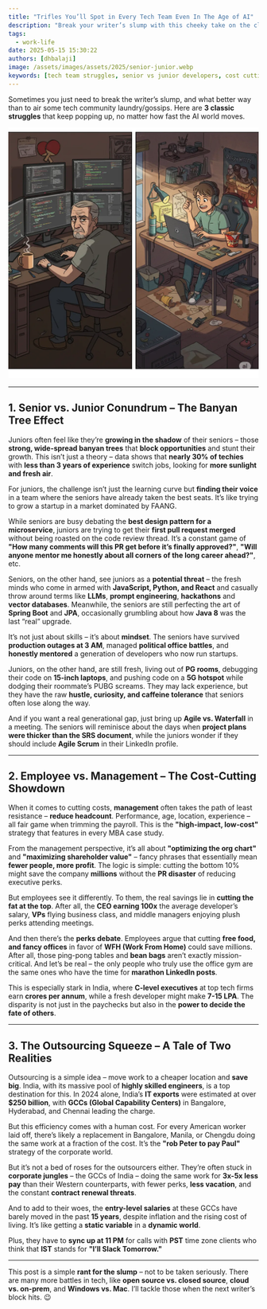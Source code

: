 ```yaml
---
title: "Trifles You’ll Spot in Every Tech Team Even In The Age of AI"
description: "Break your writer’s slump with this cheeky take on the classic struggles within tech teams – from the senior-junior conundrum and cost-cutting debates to the never-ending outsourcing squeeze. If you’ve been in tech for even a minute, you’ll relate."
tags:
  - work-life
date: 2025-05-15 15:30:22
authors: [dhbalaji]
image: /assets/images/assets/2025/senior-junior.webp
keywords: [tech team struggles, senior vs junior developers, cost cutting in tech, outsourcing problems, tech workplace humor, Indian IT industry, software engineer life, tech career challenges, developer workplace culture]
---
```


Sometimes you just need to break the writer’s slump, and what better way than to air some tech community laundry/gossips. Here are **3 classic struggles** that keep popping up, no matter how fast the AI world moves.

![](../assets/2025/senior-junior.webp)

---

## **1. Senior vs. Junior Conundrum – The Banyan Tree Effect**

Juniors often feel like they’re **growing in the shadow** of their seniors – those **strong, wide-spread banyan trees** that **block opportunities** and stunt their growth. This isn’t just a theory – data shows that **nearly 30% of techies** with **less than 3 years of experience** switch jobs, looking for **more sunlight and fresh air**.

For juniors, the challenge isn’t just the learning curve but **finding their voice** in a team where the seniors have already taken the best seats. It’s like trying to grow a startup in a market dominated by FAANG.

While seniors are busy debating the **best design pattern for a microservice**, juniors are trying to get their **first pull request merged** without being roasted on the code review thread. It’s a constant game of **"How many comments will this PR get before it’s finally approved?"**, **"Will anyone mentor me honestly about all corners of the long career ahead?"**, etc.

Seniors, on the other hand, see juniors as a **potential threat** – the fresh minds who come in armed with **JavaScript, Python, and React** and casually throw around terms like **LLMs**, **prompt engineering**, **hackathons** and **vector databases**. Meanwhile, the seniors are still perfecting the art of **Spring Boot** and **JPA**, occasionally grumbling about how **Java 8** was the last “real” upgrade.

It’s not just about skills – it’s about **mindset**. The seniors have survived **production outages at 3 AM**, managed **political office battles**, and **honestly mentored** a generation of developers who now run startups.

Juniors, on the other hand, are still fresh, living out of **PG rooms**, debugging their code on **15-inch laptops**, and pushing code on a **5G hotspot** while dodging their roommate’s PUBG screams. They may lack experience, but they have the raw **hustle, curiosity, and caffeine tolerance** that seniors often lose along the way.

And if you want a real generational gap, just bring up **Agile vs. Waterfall** in a meeting. The seniors will reminisce about the days when **project plans were thicker than the SRS document**, while the juniors wonder if they should include **Agile Scrum** in their LinkedIn profile.

---

## **2. Employee vs. Management – The Cost-Cutting Showdown**

When it comes to cutting costs, **management** often takes the path of least resistance – **reduce headcount**. Performance, age, location, experience – all fair game when trimming the payroll. This is the **"high-impact, low-cost"** strategy that features in every MBA case study.

From the management perspective, it’s all about **"optimizing the org chart"** and **"maximizing shareholder value"** – fancy phrases that essentially mean **fewer people, more profit**. The logic is simple: cutting the bottom 10% might save the company **millions** without the **PR disaster** of reducing executive perks.

But employees see it differently. To them, the real savings lie in **cutting the fat at the top**. After all, the **CEO earning 100x** the average developer’s salary, **VPs** flying business class, and middle managers enjoying plush perks attending meetings.

And then there’s the **perks debate**. Employees argue that cutting **free food, and fancy offices** in favor of **WFH (Work From Home)** could save millions. After all, those ping-pong tables and **bean bags** aren’t exactly mission-critical. And let’s be real – the only people who truly use the office gym are the same ones who have the time for **marathon LinkedIn posts**.

This is especially stark in India, where **C-level executives** at top tech firms earn **crores per annum**, while a fresh developer might make **7-15 LPA**. The disparity is not just in the paychecks but also in the **power to decide the fate of others**.

---

## **3. The Outsourcing Squeeze – A Tale of Two Realities**

Outsourcing is a simple idea – move work to a cheaper location and **save big**. India, with its massive pool of **highly skilled engineers**, is a top destination for this. In 2024 alone, India’s **IT exports** were estimated at over **\$250 billion**, with **GCCs (Global Capability Centers)** in Bangalore, Hyderabad, and Chennai leading the charge.

But this efficiency comes with a human cost. For every American worker laid off, there’s likely a replacement in Bangalore, Manila, or Chengdu doing the same work at a fraction of the cost. It’s the **"rob Peter to pay Paul"** strategy of the corporate world.

But it’s not a bed of roses for the outsourcers either. They’re often stuck in **corporate jungles** – the GCCs of India – doing the same work for **3x-5x less pay** than their Western counterparts, with fewer perks, **less vacation**, and the constant **contract renewal threats**.

And to add to their woes, the **entry-level salaries** at these GCCs have barely moved in the past **15 years**, despite inflation and the rising cost of living. It’s like getting a **static variable** in a **dynamic world**.

Plus, they have to **sync up at 11 PM** for calls with **PST** time zone clients who think that **IST** stands for **"I’ll Slack Tomorrow."**

---

This post is a simple **rant for the slump** – not to be taken seriously. There are many more battles in tech, like **open source vs. closed source**, **cloud vs. on-prem**, and **Windows vs. Mac**. I’ll tackle those when the next writer’s block hits. 😉


